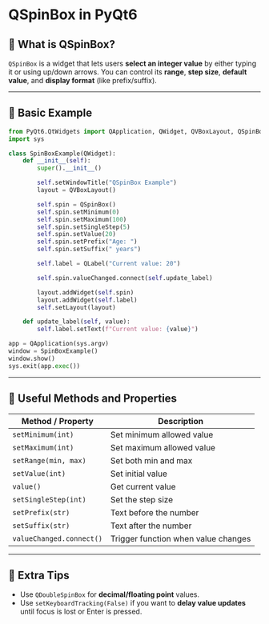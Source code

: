 # QSpinBox in PyQt6

## 📌 What is QSpinBox?

`QSpinBox` is a widget that lets users **select an integer value** by either typing it or using up/down arrows. You can control its **range**, **step size**, **default value**, and **display format** (like prefix/suffix).

---

## 🧪 Basic Example

```python
from PyQt6.QtWidgets import QApplication, QWidget, QVBoxLayout, QSpinBox, QLabel
import sys

class SpinBoxExample(QWidget):
    def __init__(self):
        super().__init__()

        self.setWindowTitle("QSpinBox Example")
        layout = QVBoxLayout()

        self.spin = QSpinBox()
        self.spin.setMinimum(0)
        self.spin.setMaximum(100)
        self.spin.setSingleStep(5)
        self.spin.setValue(20)
        self.spin.setPrefix("Age: ")
        self.spin.setSuffix(" years")

        self.label = QLabel("Current value: 20")

        self.spin.valueChanged.connect(self.update_label)

        layout.addWidget(self.spin)
        layout.addWidget(self.label)
        self.setLayout(layout)

    def update_label(self, value):
        self.label.setText(f"Current value: {value}")

app = QApplication(sys.argv)
window = SpinBoxExample()
window.show()
sys.exit(app.exec())
```

---

## 🧠 Useful Methods and Properties

| Method / Property        | Description                         |
| ------------------------ | ----------------------------------- |
| `setMinimum(int)`        | Set minimum allowed value           |
| `setMaximum(int)`        | Set maximum allowed value           |
| `setRange(min, max)`     | Set both min and max                |
| `setValue(int)`          | Set initial value                   |
| `value()`                | Get current value                   |
| `setSingleStep(int)`     | Set the step size                   |
| `setPrefix(str)`         | Text before the number              |
| `setSuffix(str)`         | Text after the number               |
| `valueChanged.connect()` | Trigger function when value changes |

---

## 🧠 Extra Tips

* Use `QDoubleSpinBox` for **decimal/floating point** values.
* Use `setKeyboardTracking(False)` if you want to **delay value updates** until focus is lost or Enter is pressed.

